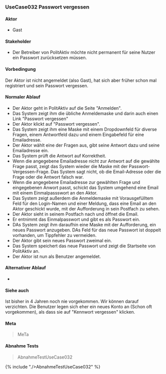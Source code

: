 
### UseCase032 Passwort vergessen

#### Aktor
 * Gast


#### Stakeholder
 * Der Betreiber von PolitAktiv möchte nicht permanent für seine Nutzer ein Passwort zurücksetzen müssen.


#### Vorbedingung
Der Aktor ist nicht angemeldet (also Gast), hat sich aber früher schon mal registriert und sein Passwort vergessen.


#### Normaler Ablauf
 * Der Aktor geht in PolitAktiv auf die Seite "Anmelden".
 * Das System zeigt ihm die übliche Anmeldemaske und darin auch einen Link "Passwort vergessen"
 * Der Aktor klickt auf "Passwort vergessen".
 * Das System zeigt ihm eine Maske mit einem Dropdownfeld für diverse Fragen, einem Antwortfeld dazu und einem Eingabefeld für eine Emailadresse.
 * Der Aktor wählt eine der Fragen aus, gibt seine Antwort dazu und seine Emailadresse ein.
 * Das System prüft die Antwort auf Korrektheit.
 * Wenn die angegebene Emailadresse nicht zur Antwort auf die gewählte Frage passt, zeigt das System wieder die Maske mit der Passwort-Vergessen-Frage. Das System sagt nicht, ob die Email-Adresse oder die Frage oder die Antwort falsch war.
 * Wenn die angegebene Emailadresse zur gewählten Frage und eingegebenen Anwort passt, schickt das System umgehend eine Email mit einem Einmalpassswort an den Aktor.
 * Das System zeigt außerdem die Anmeldemaske mit Vorausgefülltem Feld für den Login-Namen und einer Meldung, dass eine Email an den Aktor geschickt wurde, mit der Aufforderung in sein Postfach zu sehen.
 * Der Aktor sieht in seinem Postfach nach und öffnet die Email.
 * Er entnimmt das Einmalpasswort und gibt es als Passwort ein.
 * DAs System zeigt ihm daraufhin eine Maske mit der Aufforderung, ein neues Passwort anzugeben. DAs Feld für das neue Passwort ist doppelt vorhanden, um Tippfehler zu vermeiden.
 * Der Aktor gibt sein neues Passwort zweimal ein.
 * Das System speichert das neue Passwort und zeigt die Startseite von PolitAktiv an.
 * Der Aktor ist nun als Benutzer angemeldet.


#### Alternativer Ablauf
 * 


#### Siehe auch
Ist bisher in 4 Jahren noch nie vorgekommen. Wir können darauf verzichten. Die Benutzer legen sich eher ein neues Konto an (Schon oft vorgekommen), als dass sie auf "Kennwort vergessen" klicken.


#### Meta
>MeTa


#### Abnahme Tests
>AbnahmeTestUseCase032

{% include "./>AbnahmeTestUseCase032" %}
